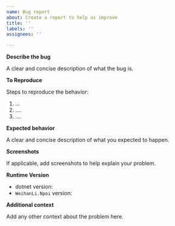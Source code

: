 ```yaml
---
name: Bug report
about: Create a report to help us improve
title: ''
labels: ''
assignees: ''

---
```


**Describe the bug**

A clear and concise description of what the bug is.

**To Reproduce**

Steps to reproduce the behavior:
1. ...
2. ....
3. ....

**Expected behavior**

A clear and concise description of what you expected to happen.

**Screenshots**

If applicable, add screenshots to help explain your problem.

**Runtime Version**

- dotnet version: 
- `WeihanLi.Npoi` version:

**Additional context**

Add any other context about the problem here.
